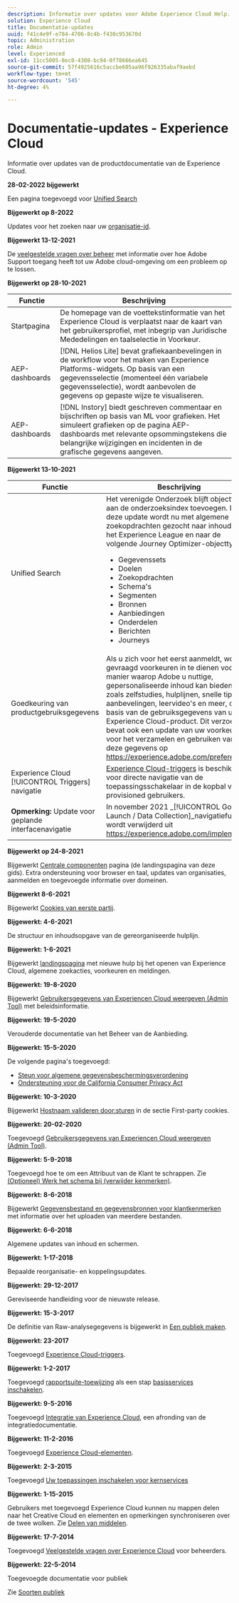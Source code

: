 ```yaml
---
description: Informatie over updates voor Adobe Experience Cloud Help.
solution: Experience Cloud
title: Documentatie-updates
uuid: f41c4e9f-e784-4706-8c4b-f430c953670d
topic: Administration
role: Admin
level: Experienced
exl-id: 11cc5005-8ec0-4308-bc94-0f78666ea645
source-git-commit: 57f4925616c5accbe605aa96f926335abaf9aebd
workflow-type: tm+mt
source-wordcount: '545'
ht-degree: 4%

---
```


# Documentatie-updates - Experience Cloud

Informatie over updates van de productdocumentatie van de Experience Cloud.

**28-02-2022 bijgewerkt**

Een pagina toegevoegd voor [Unified Search](search-experience-cloud.md)

**Bijgewerkt op 8-2022**

Updates voor het zoeken naar uw [organisatie-id](organizations.md).

**Bijgewerkt 13-12-2021**

De [veelgestelde vragen over beheer](faq.md) met informatie over hoe Adobe Support toegang heeft tot uw Adobe cloud-omgeving om een probleem op te lossen.

**Bijgewerkt op 28-10-2021**

| Functie | Beschrijving |
| ------- | ------- |
| Startpagina | De homepage van de voettekstinformatie van het Experience Cloud is verplaatst naar de kaart van het gebruikersprofiel, met inbegrip van Juridische Mededelingen en taalselectie in Voorkeur. |
| AEP-dashboards | [!DNL Helios Lite] bevat grafiekaanbevelingen in de workflow voor het maken van Experience Platforms-widgets. Op basis van een gegevensselectie (momenteel één variabele gegevensselectie), wordt aanbevolen de gegevens op gepaste wijze te visualiseren. |
| AEP-dashboards | [!DNL Instory] biedt geschreven commentaar en bijschriften op basis van ML voor grafieken. Het simuleert grafieken op de pagina AEP-dashboards met relevante opsommingstekens die belangrijke wijzigingen en incidenten in de grafische gegevens aangeven. |

**Bijgewerkt 13-10-2021**

| Functie | Beschrijving |
| ------- | ------- |
| Unified Search | Het verenigde Onderzoek blijft objecttypes aan de onderzoeksindex toevoegen. In deze update wordt nu met algemene zoekopdrachten gezocht naar inhoud op het Experience League en naar de volgende Journey Optimizer-objecttypen: <ul><li>Gegevenssets</li><li>Doelen</li><li>Zoekopdrachten</li><li>Schema&#39;s</li><li>Segmenten</li><li>Bronnen</li><li>Aanbiedingen</li><li>Onderdelen</li><li>Berichten</li><li>Journeys</li></ul> |
| Goedkeuring van productgebruiksgegevens | Als u zich voor het eerst aanmeldt, wordt u gevraagd voorkeuren in te dienen voor de manier waarop Adobe u nuttige, gepersonaliseerde inhoud kan bieden, zoals zelfstudies, hulplijnen, snelle tips, aanbevelingen, leervideo&#39;s en meer, op basis van de gebruiksgegevens van uw Experience Cloud-product. Dit verzoek bevat ook een update van uw voorkeuren voor het verzamelen en gebruiken van deze gegevens op <https://experience.adobe.com/preferences>. |
| Experience Cloud [!UICONTROL Triggers] navigatie | [Experience Cloud-triggers](https://experienceleague.adobe.com/docs/core-services/interface/services/activation/triggers.html?lang=nl) is beschikbaar voor directe navigatie van de toepassingsschakelaar in de kopbal voor provisioned gebruikers. |
| **Opmerking:** Update voor geplande interfacenavigatie | In november 2021 _[!UICONTROL Go to Launch / Data Collection]_navigatiefunctie wordt verwijderd uit <https://experience.adobe.com/implement>. |

**Bijgewerkt op 24-8-2021**

Bijgewerkt [Centrale componenten](experience-cloud.md) pagina (de landingspagina van deze gids). Extra ondersteuning voor browser en taal, updates van organisaties, aanmelden en toegevoegde informatie over domeinen.

**Bijgewerkt 8-6-2021**

Bijgewerkt [Cookies van eerste partij](cookies-first-party.md).

**Bijgewerkt: 4-6-2021**

De structuur en inhoudsopgave van de gereorganiseerde hulplijn.

**Bijgewerkt: 1-6-2021**

Bijgewerkt [landingspagina](experience-cloud.md) met nieuwe hulp bij het openen van Experience Cloud, algemene zoekacties, voorkeuren en meldingen.

**Bijgewerkt: 19-8-2020**

Bijgewerkt [Gebruikersgegevens van Experiencen Cloud weergeven (Admin Tool)](admin-tool-experience-cloud.md) met beleidsinformatie.

**Bijgewerkt: 19-5-2020**

Verouderde documentatie van het Beheer van de Aanbieding.

**Bijgewerkt: 15-5-2020**

De volgende pagina&#39;s toegevoegd:

* [Steun voor algemene gegevensbeschermingsverordening](gdpr.md)
* [Ondersteuning voor de California Consumer Privacy Act](ccpa.md)

**Bijgewerkt: 10-3-2020**

Bijgewerkt [Hostnaam valideren door:sturen](cookies-first-party.md#validate) in de sectie First-party cookies.

**Bijgewerkt: 20-02-2020**

Toegevoegd [Gebruikersgegevens van Experiencen Cloud weergeven (Admin Tool)](admin-tool-experience-cloud.md).

**Bijgewerkt: 5-9-2018**

Toegevoegd hoe te om een Attribuut van de Klant te schrappen. Zie [(Optioneel) Werk het schema bij (verwijder kenmerken)](t-crs-usecase.md#task_6568898BB7C44A42ABFB86532B89063C).

**Bijgewerkt: 8-6-2018**

Bijgewerkt [Gegevensbestand en gegevensbronnen voor klantkenmerken](crs-data-file.md#concept_DE908F362DF24172BFEF48E1797DAF19) met informatie over het uploaden van meerdere bestanden.

**Bijgewerkt: 6-6-2018**

Algemene updates van inhoud en schermen.

**Bijgewerkt: 1-17-2018**

Bepaalde reorganisatie- en koppelingsupdates.

**Bijgewerkt: 29-12-2017**

Gereviseerde handleiding voor de nieuwste release.

**Bijgewerkt: 15-3-2017**

De definitie van Raw-analysegegevens is bijgewerkt in [Een publiek maken](t-audience-create.md#task_37F407F58BF9459493BB8E968CDFE737).

**Bijgewerkt: 23-2017**

Toegevoegd [Experience Cloud-triggers](triggers.md#concept_887B30241B3E4DB0A2553B2996E2D4FB).

**Bijgewerkt: 1-2-2017**

Toegevoegd [rapportsuite-toewijzing](core-services.md#concept_apg_zq2_rw) als een stap [basisservices inschakelen](core-services.md#concept_07ED1D5C64234E77976E6D572E78FB9C).

**Bijgewerkt: 9-5-2016**

Toegevoegd [Integratie van Experience Cloud](marketing-cloud-integrations.md#concept_9E6D3E37D1E3452E8CCCFA92AF034F90), een afronding van de integratiedocumentatie.

**Bijgewerkt: 11-2-2016**

Toegevoegd [Experience Cloud-elementen](experience-cloud-assets.md#concept_DDA5224C907D4A4F817D795DA0ED64D0).

**Bijgewerkt: 2-3-2015**

Toegevoegd [Uw toepassingen inschakelen voor kernservices](core-services.md#concept_07ED1D5C64234E77976E6D572E78FB9C)

**Bijgewerkt: 1-15-2015**

Gebruikers met toegevoegd Experience Cloud kunnen nu mappen delen naar het Creative Cloud en elementen en opmerkingen synchroniseren over de twee wolken. Zie [Delen van middelen](creative-cloud.md#concept_3E5A34C3459047D5965F900788A9BA68).

**Bijgewerkt: 17-7-2014**

Toegevoegd [Veelgestelde vragen over Experience Cloud](faq.md#concept_13219B4E51784577B6FF78AAA203DE91) voor beheerders.

**Bijgewerkt: 22-5-2014**

Toegevoegde documentatie voor publiek

Zie [Soorten publiek](audience-library.md#topic_679810123CAA4E0CA4FA3417FB0100C7)
